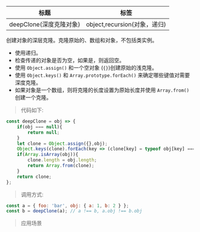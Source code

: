 |  标题   | 标签  |
|  ----  | ----  |
| deepClone(深度克隆对象) | object,recursion(对象，递归) |

创建对象的深层克隆。克隆原始的、数组和对象，不包括类实例。

* 使用递归。
* 检查传递的对象是否为空，如果是，则返回空。
* 使用 `Object.assign()` 和一个空对象 (`{}`)创建原始的浅克隆。
* 使用 `Object.keys()` 和 `Array.prototype.forEach()` 来确定哪些键值对需要深度克隆。
* 如果对象是一个数组，则将克隆的长度设置为原始长度并使用 `Array.from()`创建一个克隆。

> 代码如下:

```js
const deepClone = obj => {
    if(obj === null){
        return null;
    }
    let clone = Object.assign({},obj);
    Object.keys(clone).forEach(key => (clone[key] = typeof obj[key] === "object" ? deepClone(obj[key]) : obj[key]));
    if(Array.isArray(obj)){
        clone.length = obj.length;
        return Array.from(clone);
    }
    return clone;
};
```

> 调用方式:

```js
const a = { foo: 'bar', obj: { a: 1, b: 2 } };
const b = deepClone(a); // a !== b, a.obj !== b.obj
```

> 应用场景